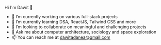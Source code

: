  Hi I'm Dawit 👋


- 🔭 I’m currently working on various full-stack projects
- 🌱 I’m currently learning DSA, ReactJS, Tailwind CSS and more
- 👯 I’m looking to collaborate on meaningful and challenging projects
- 💬 Ask me about computer architecture, sociology and space exploration
- 📫 You can reach me at dawitadanea@gmail.com



